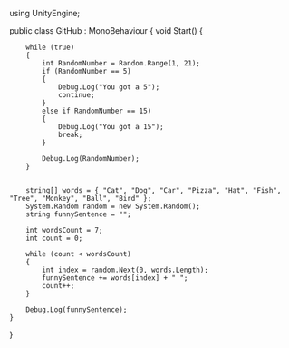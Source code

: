 using UnityEngine; 
 
public class GitHub : MonoBehaviour 
{ 
    void Start() 
    { 
       
        while (true) 
        { 
            int RandomNumber = Random.Range(1, 21); 
            if (RandomNumber == 5)
            { 
                Debug.Log("You got a 5"); 
                continue; 
            } 
            else if RandomNumber == 15) 
            { 
                Debug.Log("You got a 15"); 
                break; 
            } 
 
            Debug.Log(RandomNumber); 
        } 
 
       
        string[] words = { "Cat", "Dog", "Car", "Pizza", "Hat", "Fish", "Tree", "Monkey", "Ball", "Bird" }; 
        System.Random random = new System.Random(); 
        string funnySentence = ""; 
 
        int wordsCount = 7; 
        int count = 0; 
 
        while (count < wordsCount) 
        { 
            int index = random.Next(0, words.Length);  
            funnySentence += words[index] + " ";       
            count++; 
        } 
 
        Debug.Log(funnySentence); 
    } 
}

